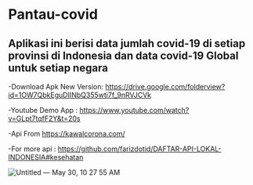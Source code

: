 # Pantau-covid



## Aplikasi ini berisi data jumlah covid-19 di setiap provinsi di Indonesia dan data covid-19 Global untuk setiap negara



 -Download Apk New Version: https://drive.google.com/folderview?id=1OW7QbkEguDIINbQ355wti7f_9nRVJCVk

 -Youtube Demo App : https://www.youtube.com/watch?v=GLpt7tqfF2Y&t=20s

 -Api From https://kawalcorona.com/

 -For more api : https://github.com/farizdotid/DAFTAR-API-LOKAL-INDONESIA#kesehatan

![Untitled — May 30, 10 27 55 AM](https://user-images.githubusercontent.com/59316805/120094323-e85b4100-c149-11eb-900c-49ca3bc2d202.png)



